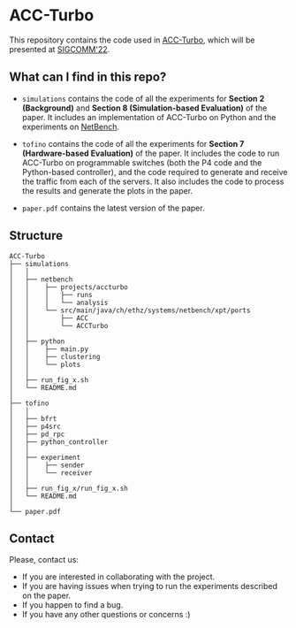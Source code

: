 # ACC-Turbo

This repository contains the code used in [ACC-Turbo](https://nsg.ee.ethz.ch/fileadmin/user_upload/ACC-Turbo.pdf), which will be presented at [SIGCOMM'22](https://conferences.sigcomm.org/sigcomm/2022/).

## What can I find in this repo?

* `simulations` contains the code of all the experiments for **Section 2 (Background)** and **Section 8 (Simulation-based Evaluation)** of the paper. It includes an implementation of ACC-Turbo on Python and the experiments on [NetBench](https://github.com/ndal-eth/netbench).

* `tofino` contains the code of all the experiments for **Section 7 (Hardware-based Evaluation)** of the paper. It includes the code to run ACC-Turbo on programmable switches (both the P4 code and the Python-based controller), and the code required to generate and receive the traffic from each of the servers. It also includes the code to process the results and generate the plots in the paper.

* `paper.pdf` contains the latest version of the paper.

## Structure

```
ACC-Turbo
├── simulations 
│   │
│   ├── netbench
│   │    ├── projects/accturbo
│   │    │   ├── runs
│   │    │   └── analysis
│   │    └── src/main/java/ch/ethz/systems/netbench/xpt/ports
│   │        ├── ACC
│   │        └── ACCTurbo
│   │
│   ├── python
│   │    ├── main.py
│   │    ├── clustering
│   │    └── plots
│   │
│   ├── run_fig_x.sh
│   └── README.md
│
├── tofino
│   │
│   ├── bfrt
│   ├── p4src
│   ├── pd_rpc
│   ├── python_controller
│   │
│   ├── experiment
│   │    ├── sender
│   │    └── receiver
│   │
│   ├── run_fig_x/run_fig_x.sh
│   └── README.md
│   
└── paper.pdf
```


 ## Contact

Please, contact us:
- If you are interested in collaborating with the project.
- If you are having issues when trying to run the experiments described on the paper.
- If you happen to find a bug.
- If you have any other questions or concerns :)
